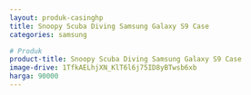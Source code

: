 ```yaml
---
layout: produk-casinghp
title: Snoopy Scuba Diving Samsung Galaxy S9 Case
categories: samsung

# Produk
product-title: Snoopy Scuba Diving Samsung Galaxy S9 Case
image-drive: 1TfkAELhjXN_KlT6l6j75ID8yBTwsb6xb
harga: 90000
---
```


